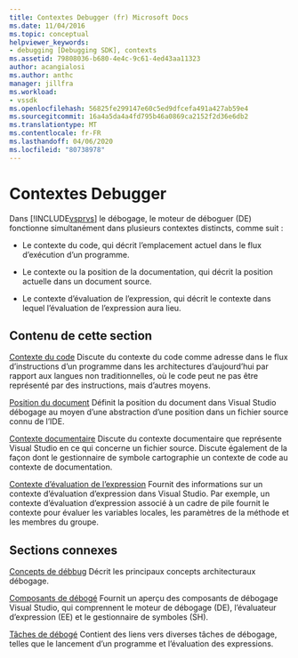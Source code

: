 ```yaml
---
title: Contextes Debugger (fr) Microsoft Docs
ms.date: 11/04/2016
ms.topic: conceptual
helpviewer_keywords:
- debugging [Debugging SDK], contexts
ms.assetid: 79808036-b680-4e4c-9c61-4ed43aa11323
author: acangialosi
ms.author: anthc
manager: jillfra
ms.workload:
- vssdk
ms.openlocfilehash: 56825fe299147e60c5ed9dfcefa491a427ab59e4
ms.sourcegitcommit: 16a4a5da4a4fd795b46a0869ca2152f2d36e6db2
ms.translationtype: MT
ms.contentlocale: fr-FR
ms.lasthandoff: 04/06/2020
ms.locfileid: "80738978"
---
```

# <a name="debugger-contexts"></a>Contextes Debugger
Dans [!INCLUDE[vsprvs](../../code-quality/includes/vsprvs_md.md)] le débogage, le moteur de déboguer (DE) fonctionne simultanément dans plusieurs contextes distincts, comme suit :

- Le contexte du code, qui décrit l’emplacement actuel dans le flux d’exécution d’un programme.

- Le contexte ou la position de la documentation, qui décrit la position actuelle dans un document source.

- Le contexte d’évaluation de l’expression, qui décrit le contexte dans lequel l’évaluation de l’expression aura lieu.

## <a name="in-this-section"></a>Contenu de cette section
 [Contexte du code](../../extensibility/debugger/code-context.md) Discute du contexte du code comme adresse dans le flux d’instructions d’un programme dans les architectures d’aujourd’hui par rapport aux langues non traditionnelles, où le code peut ne pas être représenté par des instructions, mais d’autres moyens.

 [Position du document](../../extensibility/debugger/document-position.md) Définit la position du document dans Visual Studio débogage au moyen d’une abstraction d’une position dans un fichier source connu de l’IDE.

 [Contexte documentaire](../../extensibility/debugger/document-context.md) Discute du contexte documentaire que représente Visual Studio en ce qui concerne un fichier source. Discute également de la façon dont le gestionnaire de symbole cartographie un contexte de code au contexte de documentation.

 [Contexte d’évaluation de l’expression](../../extensibility/debugger/expression-evaluation-context.md) Fournit des informations sur un contexte d’évaluation d’expression dans Visual Studio. Par exemple, un contexte d’évaluation d’expression associé à un cadre de pile fournit le contexte pour évaluer les variables locales, les paramètres de la méthode et les membres du groupe.

## <a name="related-sections"></a>Sections connexes
 [Concepts de débbug](../../extensibility/debugger/debugger-concepts.md) Décrit les principaux concepts architecturaux débogage.

 [Composants de débogé](../../extensibility/debugger/debugger-components.md) Fournit un aperçu des composants de débogage Visual Studio, qui comprennent le moteur de débogage (DE), l’évaluateur d’expression (EE) et le gestionnaire de symboles (SH).

 [Tâches de débogé](../../extensibility/debugger/debugging-tasks.md) Contient des liens vers diverses tâches de débogage, telles que le lancement d’un programme et l’évaluation des expressions.

